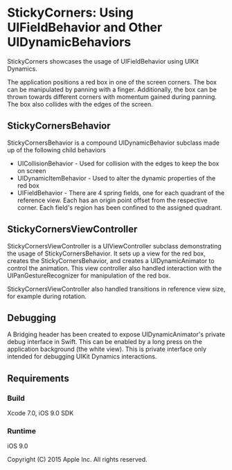 # StickyCorners: Using UIFieldBehavior and Other UIDynamicBehaviors

StickyCorners showcases the usage of UIFieldBehavior using UIKit Dynamics.

The application positions a red box in one of the screen corners. The box can be manipulated by panning with a finger. Additionally, the box can be thrown towards different corners with momentum gained during panning. The box also collides with the edges of the screen.

## StickyCornersBehavior

StickyCornersBehavior is a compound UIDynamicBehavior subclass made up of the following child behaviors

* UICollisionBehavior - Used for collision with the edges to keep the box on screen
* UIDynamicItemBehavior - Used to alter the dynamic properties of the red box
* UIFieldBehavior - There are 4 spring fields, one for each quadrant of the reference view. Each has an origin point offset from the respective corner. Each field's region has been confined to the assigned quadrant.

## StickyCornersViewController

StickyCornersViewController is a UIViewController subclass demonstrating the usage of StickyCornersBehavior. It sets up a view for the red box, creates the StickyCornersBehavior, and creates a UIDynamicAnimator to control the animation. This view controller also handled interaction with the UIPanGestureRecognizer for manipulation of the red box. 

StickyCornersViewController also handled transitions in reference view size, for example during rotation.

## Debugging

A Bridging header has been created to expose UIDynamicAnimator's private debug interface in Swift. This can be enabled by a long press on the application background (the white view). This is private interface only intended for debugging UIKit Dynamics interactions.

## Requirements

### Build

Xcode 7.0, iOS 9.0 SDK

### Runtime

iOS 9.0 

Copyright (C) 2015 Apple Inc. All rights reserved.
